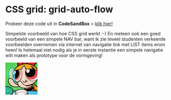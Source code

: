 # CSS grid: grid-auto-flow

Probeer deze code uit in **CodeSandBox** > [klik hier!](https://codesandbox.io/s/github/davidvandenbor/simple-CSS-grid-voorbeeld)

Simpelste voorbeeld van hoe CSS grid werkt :-) En meteen ook een goed voorbeeld van een simpele NAV bar, want ik zie teveel studenten verkeerde voorbeelden overnemen via internet van navigatie link met LIST items erom heen! Is helemaal niet nodig als je in eerste instantie een simpele navigatie wilt maken als prototype voor de vormgeving!

<img src="https://github.com/davidvandenbor/simpel-CSS-grid-voorbeeld/blob/master/power-puff-girl.jpeg" width="100px">
